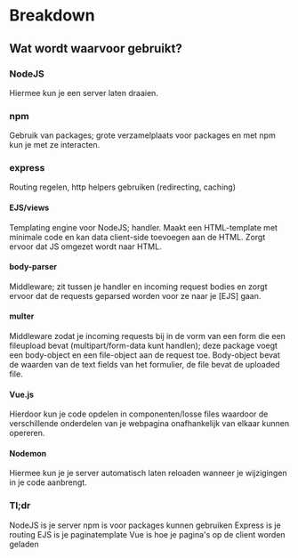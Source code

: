 # Breakdown
## Wat wordt waarvoor gebruikt?

### NodeJS
Hiermee kun je een server laten draaien.

### npm
Gebruik van packages; grote verzamelplaats voor packages en met npm kun je met ze interacten.

### express
Routing regelen, http helpers gebruiken (redirecting, caching)

#### EJS/views
Templating engine voor NodeJS; handler. Maakt een HTML-template met minimale code en kan data client-side toevoegen aan de HTML. Zorgt ervoor dat JS omgezet wordt naar HTML.

#### body-parser
Middleware; zit tussen je handler en incoming request bodies en zorgt ervoor dat de requests geparsed worden voor ze naar je [EJS] gaan.

#### multer
Middleware zodat je incoming requests bij in de vorm van een form die een fileupload bevat (multipart/form-data kunt handlen); deze package voegt een body-object en een file-object aan de request toe. Body-object bevat de waarden van de text fields van het formulier, de file bevat de uploaded file.

#### Vue.js
Hierdoor kun je code opdelen in componenten/losse files waardoor de verschillende onderdelen van je webpagina onafhankelijk van elkaar kunnen opereren.

#### Nodemon
Hiermee kun je je server automatisch laten reloaden wanneer je wijzigingen in je code aanbrengt.


### Tl;dr
NodeJS is je server
npm is voor packages kunnen gebruiken
Express is je routing
EJS is je paginatemplate
Vue is hoe je pagina's op de client worden geladen
